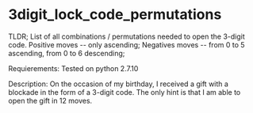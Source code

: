 # 3digit_lock_code_permutations

TLDR;
List of all combinations / permutations needed to open the 3-digit code.
Positive moves -- only ascending;
Negatives moves -- from 0 to 5 ascending, from 0 to 6 descending;


Requierements:
Tested on python 2.7.10


Description:
On the occasion of my birthday, I received a gift with a blockade in the form of a 3-digit code. 
The only hint is that I am able to open the gift in 12 moves.
